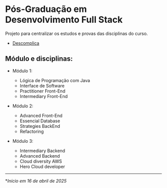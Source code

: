 # Pós-Graduação em Desenvolvimento Full Stack

Projeto para centralizar os estudos e provas das disciplinas do curso.

- [Descomplica](https://descomplica.com.br/pos-graduacao/tecnologia/pos-online-em-desenvolvimento-full-stack/)




## Módulo e disciplinas:

- Módulo 1:
  - Lógica de Programação com Java
  - Interface de Software
  - Practitioner Front-End
  - Intermediary Front-End

- Módulo 2:
  - Advanced Front-End
  - Essencial Database
  - Strategies BackEnd
  - Refactoring

- Módulo 3:
  - Intermediary Backend
  - Advanced Backend
  - Cloud diversity AWS
  - Hero Cloud developer



--- 

*_Início em 16 de abril de 2025_ 